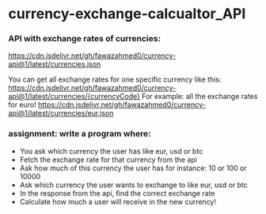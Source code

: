 # currency-exchange-calcualtor_API

### API with exchange rates of currencies: 
https://cdn.jsdelivr.net/gh/fawazahmed0/currency-api@1/latest/currencies.json

You can get all exchange rates for one specific currency like this:
https://cdn.jsdelivr.net/gh/fawazahmed0/currency-api@1/latest/currencies/{currencyCode}
For example: all the exchange rates for euro!
https://cdn.jsdelivr.net/gh/fawazahmed0/currency-api@1/latest/currencies/eur.json

### assignment: write a program where:
- You ask which currency the user has like eur, usd or btc
- Fetch the exchange rate for that currency from the api
- Ask how much of this currency the user has for instance: 10 or 100 or 10000
- Ask which currency the user wants to exchange to like eur, usd or btc
- In the response from the api, find the correct exchange rate
- Calculate how much a user will receive in the new currency!

